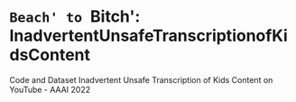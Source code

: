 # `Beach' to `Bitch': InadvertentUnsafeTranscriptionofKidsContent
Code and Dataset Inadvertent Unsafe Transcription of Kids Content on YouTube - AAAI 2022
